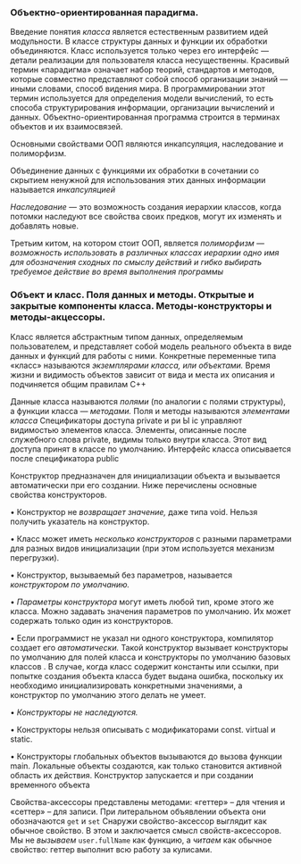 ### Объектно-ориентированная парадигма.
Введение понятия _класса_ является естественным развитием идей модульности. В классе структуры данных и функции их обработки объединяются. Класс используется только через его интерфейс — детали реализации для пользователя класса несущественны.
Красивый термин «парадигма» означает набор теорий, стандартов и методов, которые совместно представляют собой способ организации знаний — иными словами, способ видения мира. В программировании этот термин используется для определения модели вычислений, то есть способа структурирования информации, организации вычислений и данных. Объектно-ориентированная программа строится в терминах объектов и их взаимосвязей.

Основными свойствами ООП являются инкапсуляция, наследование и полиморфизм.

Объединение данных с функциями их обработки в сочетании со скрытием ненужной для использования этих данных информации называется _инкапсуляцией_

_Наследование —_ это возможность создания иерархии классов, когда потомки наследуют все свойства своих предков, могут их изменять и добавлять новые.

Третьим китом, на котором стоит ООП, является _полиморфизм_ _—_ _возможность_ _использовать в_ _различных_ _классах иерархии одно_ _имя для_ _обозначения сходных по_ _смыслу действий_ _и_ _гибко выбирать требуемое действие во_ _время_ _выполнения_ _программы_

### Объект и класс. Поля данных и методы. Открытые и закрытые компоненты класса. Методы-конструкторы и методы-акцессоры.
Класс является абстрактным типом данных, определяемым пользователем, и представляет собой модель реального объекта в виде данных и функций для работы с ними. Конкретные переменные типа «класс» называются _экземплярами_ _класса,_ _или_ _объектами._ Время жизни и видимость объектов зависит от вида и места их описания и подчиняется общим правилам С++

Данные класса называются _полями_ (по аналогии с полями структуры), а функции класса — _методами._ Поля и методы называются _элементами_ _класса_
Спецификаторы доступа private и ри Ы iс управляют видимостью элементов класса.
Элементы, описанные после служебного слова private, видимы только внутри класса. Этот вид доступа принят в классе по умолчанию. Интерфейс класса описывается после спецификатора public

Конструктор предназначен для инициализации объекта и вызывается автоматически при его создании. Ниже перечислены основные свойства конструкторов.

• Конструктор не _возвращает_ _значение,_ даже типа void. Нельзя получить указатель на конструктор.

• Класс может иметь _несколько конструкторов_ с разными параметрами для разных видов инициализации (при этом используется механизм перегрузки).

• Конструктор, вызываемый без параметров, называется _конструктором по_ _умолчанию._

• _Параметры конструктора_ могут иметь любой тип, кроме этого же класса.
Можно задавать значения параметров по умолчанию. Их может содержать только один из конструкторов.

• Если программист не указал ни одного конструктора, компилятор создает его _автоматически._ Такой конструктор вызывает конструкторы по умолчанию для полей класса и конструкторы по умолчанию базовых классов . В случае, когда класс содержит константы или ссылки, при попытке создания объекта класса будет выдана ошибка, поскольку их необходимо инициализировать конкретными значениями, а конструктор по умолчанию этого делать не умеет.

• _Конструкторы_ _не_ _наследуются._

• Конструкторы нельзя описывать с модификаторами const. virtual и static.

• Конструкторы глобальных объектов вызываются до вызова функции main. Локальные объекты создаются, как только становится активной область их действия. Конструктор запускается и при создании временного объекта 

Свойства-аксессоры представлены методами: «геттер» – для чтения и «сеттер» – для записи. При литеральном объявлении объекта они обозначаются `get` и `set`
Снаружи свойство-аксессор выглядит как обычное свойство. В этом и заключается смысл свойств-аксессоров. Мы не _вызываем_ `user.fullName` как функцию, а _читаем_ как обычное свойство: геттер выполнит всю работу за кулисами.